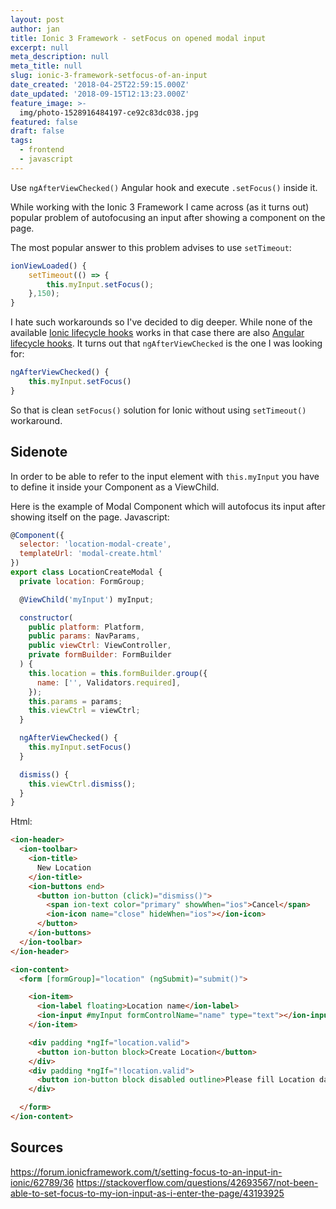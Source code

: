 ```yaml
---
layout: post
author: jan
title: Ionic 3 Framework - setFocus on opened modal input
excerpt: null
meta_description: null
meta_title: null
slug: ionic-3-framework-setfocus-of-an-input
date_created: '2018-04-25T22:59:15.000Z'
date_updated: '2018-09-15T12:13:23.000Z'
feature_image: >-
  img/photo-1528916484197-ce92c83dc038.jpg
featured: false
draft: false
tags:
  - frontend
  - javascript
---
```

Use `ngAfterViewChecked()` Angular hook and execute `.setFocus()` inside it.

While working with the Ionic 3 Framework I came across (as it turns out) popular problem of autofocusing an input after showing a component on the page.

The most popular answer to this problem advises to use `setTimeout`:
```js
ionViewLoaded() {
    setTimeout(() => {
        this.myInput.setFocus();
    },150);
}
```

I hate such workarounds so I've decided to dig deeper. While none of the available [Ionic lifecycle hooks](https://blog.ionicframework.com/navigating-lifecycle-events/) works in that case there are also [Angular lifecycle hooks](https://angular.io/guide/lifecycle-hooks). It turns out that `ngAfterViewChecked` is the one I was looking for:

```js
ngAfterViewChecked() {
    this.myInput.setFocus()
}
```

So that is clean `setFocus()` solution for Ionic without using `setTimeout()` workaround.

## Sidenote
In order to be able to refer to the input element with `this.myInput` you have to define it inside your Component as a ViewChild.

Here is the example of Modal Component which will autofocus its input after showing itself on the page.
Javascript:
```js
@Component({
  selector: 'location-modal-create',
  templateUrl: 'modal-create.html'
})
export class LocationCreateModal {
  private location: FormGroup;

  @ViewChild('myInput') myInput;

  constructor(
    public platform: Platform,
    public params: NavParams,
    public viewCtrl: ViewController,
    private formBuilder: FormBuilder
  ) {
    this.location = this.formBuilder.group({
      name: ['', Validators.required],
    });
    this.params = params;
    this.viewCtrl = viewCtrl;
  }

  ngAfterViewChecked() {
    this.myInput.setFocus()
  }

  dismiss() {
    this.viewCtrl.dismiss();
  }
}
```

Html:
```html
<ion-header>
  <ion-toolbar>
    <ion-title>
      New Location
    </ion-title>
    <ion-buttons end>
      <button ion-button (click)="dismiss()">
        <span ion-text color="primary" showWhen="ios">Cancel</span>
        <ion-icon name="close" hideWhen="ios"></ion-icon>
      </button>
    </ion-buttons>
  </ion-toolbar>
</ion-header>

<ion-content>
  <form [formGroup]="location" (ngSubmit)="submit()">

    <ion-item>
      <ion-label floating>Location name</ion-label>
      <ion-input #myInput formControlName="name" type="text"></ion-input>
    </ion-item>

    <div padding *ngIf="location.valid">
      <button ion-button block>Create Location</button>
    </div>
    <div padding *ngIf="!location.valid">
      <button ion-button block disabled outline>Please fill Location data</button>
    </div>

  </form>
</ion-content>
```

## Sources
https://forum.ionicframework.com/t/setting-focus-to-an-input-in-ionic/62789/36
https://stackoverflow.com/questions/42693567/not-been-able-to-set-focus-to-my-ion-input-as-i-enter-the-page/43193925
